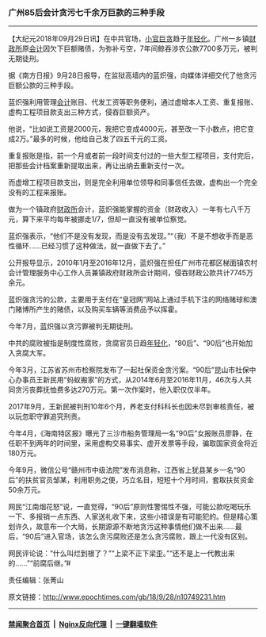 ### 广州85后会计贪污七千余万巨款的三种手段
------------------------

<p>【大纪元2018年09月29日讯】在中共官场，<a href="http://www.epochtimes.com/gb/tag/%E5%B0%8F%E5%AE%98%E5%B7%A8%E8%B4%AA.html">小官巨贪</a>趋于<a href="http://www.epochtimes.com/gb/tag/%E5%B9%B4%E8%BD%BB%E5%8C%96.html">年轻化</a>。广州一乡镇<a href="http://www.epochtimes.com/gb/tag/%E8%B4%A2%E6%94%BF%E6%89%80.html">财政所</a>原<a href="http://www.epochtimes.com/gb/tag/%E4%BC%9A%E8%AE%A1.html">会计</a>因欠下巨额赌债，为弥补亏空，7年间鲸吞涉农公款7700多万元，被判无期徒刑。</p>
<p>据《南方日报》9月28日报导，在监狱高墙内的蓝炽强，向媒体详细交代了他贪污巨额公款的三种手段。</p>
<p>蓝炽强利用管理<a href="http://www.epochtimes.com/gb/tag/%E4%BC%9A%E8%AE%A1.html">会计</a>账目、代发工资等职务便利，通过虚增本人工资、重复报账、虚构工程项目款支出三种方式，侵吞巨额资产。</p>
<p>他说，“比如说工资是2000元，我把它变成4000元，甚至改一下小数点，把它变成2万。”最多的时候，他给自己发了四五千元的工资。</p>
<p>重复报账是指，前一个月或者前一段时间支付过的一些大型工程项目，支付完后，把那些会计档案重新提取出来，再让出纳去重新支付一次。</p>
<p>而虚增工程项目款支出，则是完全利用单位领导和同事信任去做，虚构出一个完全没有的工程来报账。</p>
<p>做为一个镇政府<a href="http://www.epochtimes.com/gb/tag/%E8%B4%A2%E6%94%BF%E6%89%80.html">财政所</a>会计，蓝炽强能掌握的资金（财政收入）一年有七八千万元，算下来平均每年被挪走1/7，但却一直没有被单位察觉。</p>
<p>蓝炽强表示，“他们不是没有发现，而是没有去发现。”“（我）不是不想收手而是恶性循环……已经习惯了这种做法，就一直做下去了。”</p>
<p>公开报导显示，2010年1月至2016年12月，蓝炽强在担任广州市花都区梯面镇农村会计管理服务中心工作人员兼镇政府财政所会计期间，侵吞财政公款共计7745万余元。</p>
<p>蓝炽强贪污的公款，主要用于支付在“皇冠网”网站上通过手机下注的网络赌球和澳门赌博所产生的赌债，以及购买车辆等消费品予以挥霍。</p>
<p>今年7月，蓝炽强以贪污罪被判无期徒刑。</p>
<p>中共的腐败被指是制度性腐败，贪腐官员日趋<a href="http://www.epochtimes.com/gb/tag/%E5%B9%B4%E8%BD%BB%E5%8C%96.html">年轻化</a>，“80后”、“90后”也开始加入贪腐大军。</p>
<p>今年3月，江苏省苏州市检察院发布了一起社保资金贪污案。“90后”昆山市社保中心办事员王新民用“蚂蚁搬家”的方式，从2014年6月至2016年11月，46次与人共同贪污丧葬抚恤费多达270万元。第一次作案时，他入职仅仅半年。</p>
<p>2017年9月，王新民被判刑10年6个月，养老支付科科长也因未尽到审核责任，被以玩忽职守罪追究刑责。</p>
<p>今年4月，《海南特区报》曝光了三沙市船务管理局一名“90后”女报账员廖静，在任职不到两年的时间里，采用虚构交易事实、虚开发票等手段，骗取国家资金将近180万元。</p>
<p>今年9月，微信公号“赣州市中级法院”发布消息称，江西省上犹县某乡一名“90后”的扶贫官员邹某，利用职务之便，巧立名目，短短十个月时间，套取扶贫资金50余万元。</p>
<p>网民“江南烟花怒”说，一直觉得，“90后”原则性警惕性不强，可能公款吃喝玩乐一下、多报销一点东西、人家送礼收下来，这些小错误是有可能犯的。但是精心策划许久，故意布一个大局，长期源源不断地贪污这种事情他们做不出来……最后，“90后”进入官场，该怎么贪污腐败还是怎么贪污腐败，跟上一代没有区别。</p>
<p>网民评论说：“什么叫烂到根了？”“上梁不正下梁歪。”“还不是上一代教出来的……”“前腐后继。”#</p>
<p>责任编辑：张菁山</p>

原文链接：http://www.epochtimes.com/gb/18/9/28/n10749231.htm


------------------------
#### [禁闻聚合首页](https://github.com/gfw-breaker/banned-news/blob/master/README.md) &nbsp;|&nbsp; [Nginx反向代理](https://github.com/gfw-breaker/open-proxy/blob/master/README.md) &nbsp;|&nbsp; [一键翻墙软件](https://github.com/gfw-breaker/nogfw/blob/master/README.md)